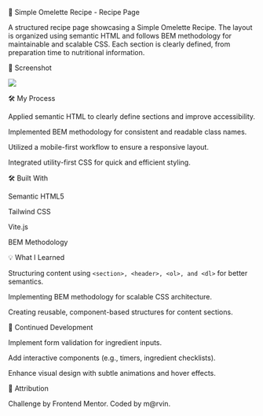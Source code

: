 🍳 Simple Omelette Recipe - Recipe Page

A structured recipe page showcasing a Simple Omelette Recipe. The layout is organized using semantic HTML and follows BEM methodology for maintainable and scalable CSS. Each section is clearly defined, from preparation time to nutritional information.

📸 Screenshot

![](./)




🛠️ My Process

Applied semantic HTML to clearly define sections and improve accessibility.

Implemented BEM methodology for consistent and readable class names.

Utilized a mobile-first workflow to ensure a responsive layout.

Integrated utility-first CSS for quick and efficient styling.



🛠️ Built With

Semantic HTML5

Tailwind CSS

Vite.js

BEM Methodology




💡 What I Learned

Structuring content using `<section>, <header>, <ol>, and <dl>` for better semantics.

Implementing BEM methodology for scalable CSS architecture.

Creating reusable, component-based structures for content sections.


🚀 Continued Development

Implement form validation for ingredient inputs.

Add interactive components (e.g., timers, ingredient checklists).

Enhance visual design with subtle animations and hover effects.


👥 Attribution

Challenge by Frontend Mentor. Coded by m@rvin.
